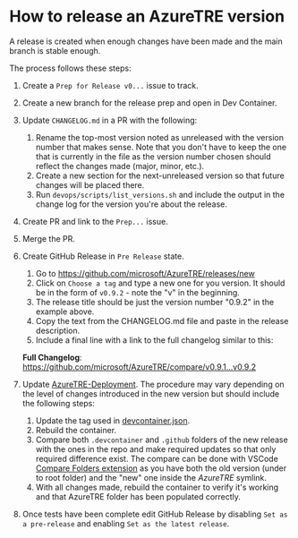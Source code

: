 # How to release an AzureTRE version

A release is created when enough changes have been made and the main branch is stable enough.

The process follows these steps:

1. Create a `Prep for Release v0...` issue to track.
2. Create a new branch for the release prep and open in Dev Container.
3. Update `CHANGELOG.md` in a PR with the following:
   1. Rename the top-most version noted as unreleased with the version number that makes sense. Note that you don't have to keep the one that is currently in the file as the version number chosen should reflect the changes made (major, minor, etc.).
   2. Create a new section for the next-unreleased version so that future changes will be placed there.
   3. Run `devops/scripts/list_versions.sh` and include the output in the change log for the version you're about the release.
4. Create PR and link to the `Prep...` issue.
5. Merge the PR.
6. Create GitHub Release in `Pre Release` state.
   <!-- markdownlint-disable-next-line MD034 -->
   1. Go to https://github.com/microsoft/AzureTRE/releases/new
   2. Click on `Choose a tag` and type a new one for you version. It should be in the form of `v0.9.2` - note the "v" in the beginning.
   3. The release title should be just the version number "0.9.2" in the example above.
   4. Copy the text from the CHANGELOG.md file and paste in the release description.
   5. Include a final line with a link to the full changelog similar to this:
   <!-- markdownlint-disable-next-line MD034 -->
      **Full Changelog**: https://github.com/microsoft/AzureTRE/compare/v0.9.1...v0.9.2

7. Update [AzureTRE-Deployment](https://github.com/microsoft/AzureTRE-Deployment). The procedure may vary depending on the level of changes introduced in the new version but should include the following steps:
   1. Update the tag used in [devcontainer.json](https://github.com/microsoft/AzureTRE-Deployment/blob/main/.devcontainer/devcontainer.json).
   2. Rebuild the container.
   3. Compare both `.devcontainer` and `.github` folders of the new release with the ones in the repo and make required updates so that only required difference exist.
   The compare can be done with VSCode [Compare Folders extension](https://marketplace.visualstudio.com/items?itemName=moshfeu.compare-folders) as you have both the old version (under to root folder) and the "new" one inside the _AzureTRE_ symlink.
   4. With all changes made, rebuild the container to verify it's working and that AzureTRE folder has been populated correctly.
8. Once tests have been complete edit GitHub Release by disabling `Set as a pre-release` and enabling `Set as the latest release`.
